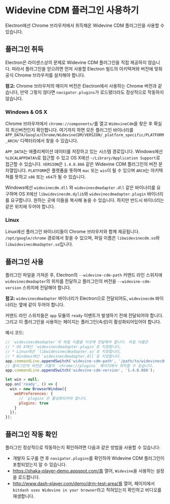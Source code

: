 # Widevine CDM 플러그인 사용하기

Electron에선 Chrome 브라우저에서 취득해온 Widevine CDM 플러그인을 사용할 수 있습니다.

## 플러그인 취득

Electron은 라이센스상의 문제로 Widevine CDM 플러그인을 직접 제공하지 않습니다.
따라서 플러그인을 얻으려면 먼저 사용할 Electron 빌드의 아키텍쳐와 버전에 맞춰 공식
Chrome 브라우저를 설치해야 합니다.

**참고:** Chrome 브라우저의 메이저 버전은 Electron에서 사용하는 Chrome 버전과
같습니다, 만약 그렇지 않다면 `navigator.plugins`가 로드됐더라도 정상적으로 작동하지
않습니다.

### Windows & OS X

Chrome 브라우저에서 `chrome://components/`를 열고 `WidevineCdm`을 찾은 후 확실히
최신버전인지 확인합니다. 여기까지 하면 모든 플러그인 바이너리를
`APP_DATA/Google/Chrome/WidevineCDM/VERSION/_platform_specific/PLATFORM_ARCH/`
디렉터리에서 찾을 수 있습니다.

`APP_DATA`는 애플리케이션 데이터를 저장하고 있는 시스템 경로입니다. Windows에선
`%LOCALAPPDATA%`로 접근할 수 있고 OS X에선 `~/Library/Application Support`로
접근할 수 있습니다. `VERSION`은 `1.4.8.866` 같은 Widevine CDM 플러그인의 버전
문자열입니다. `PLATFORM`은 플랫폼을 뜻하며 `mac` 또는 `win`이 될 수 있으며 `ARCH`는
아키텍쳐를 뜻하고 `x86` 또는 `x64`가 될 수 있습니다.

Windows에선 `widevinecdm.dll` 와 `widevinecdmadapter.dll` 같은 바이너리를
요구하며 OS X에선 `libwidevinecdm.dylib`와 `widevinecdmadapter.plugin` 바이너리를
요구합니다. 원하는 곳에 이들을 복사해 놓을 수 있습니다. 하지만 반드시 바이너리는 같은
위치에 두어야 합니다.

### Linux

Linux에선 플러그인 바이너리들이 Chrome 브라우저와 함께 제공됩니다.
`/opt/google/chrome` 경로에서 찾을 수 있으며, 파일 이름은 `libwidevinecdm.so`와
`libwidevinecdmadapter.so`입니다.

## 플러그인 사용

플러그인 파일을 가져온 후, Electron의 `--widevine-cdm-path` 커맨드 라인 스위치에
`widevinecdmadapter`의 위치를 전달하고 플러그인의 버전을 `--widevine-cdm-version`
스위치에 전달해야 합니다.

**참고:** `widevinecdmadapter` 바이너리가 Electron으로 전달되어도, `widevinecdm`
바이너리는 옆에 같이 두어야 합니다.

커맨드 라인 스위치들은 `app` 모듈의 `ready` 이벤트가 발생하기 전에 전달되어야 합니다.
그리고 이 플러그인을 사용하는 페이지는 플러그인(속성)이 활성화되어있어야 합니다.

예시 코드:

```javascript
// `widevinecdmadapter`의 파일 이름을 이곳에 전달해야 합니다. 파일 이름은
// * OS X에선 `widevinecdmadapter.plugin`로 지정합니다,
// * Linux에선 `libwidevinecdmadapter.so`로 지정합니다,
// * Windows에선 `widevinecdmadapter.dll`로 지정합니다.
app.commandLine.appendSwitch('widevine-cdm-path', '/path/to/widevinecdmadapter.plugin');
// 플러그인의 버전은 크롬의 `chrome://plugins` 페이지에서 취득할 수 있습니다.
app.commandLine.appendSwitch('widevine-cdm-version', '1.4.8.866');

let win = null;
app.on('ready', () => {
  win = new BrowserWindow({
    webPreferences: {
      // `plugins`은 활성화되어야 합니다.
      plugins: true
    }
  });
});
```

## 플러그인 작동 확인

플러그인 정상적으로 작동하는지 확인하려면 다음과 같은 방법을 사용할 수 있습니다:

* 개발자 도구를 연 후 `navigator.plugins`를 확인하여 Widevine CDM 플러그인이
  포함되었는지 알 수 있습니다.
* https://shaka-player-demo.appspot.com/를 열어, `Widevine`을 사용하는 설정을
  로드합니다.
* http://www.dash-player.com/demo/drm-test-area/를 열어, 페이지에서
  `bitdash uses Widevine in your browser`라고 적혀있는지 확인하고 비디오를 재생합니다.
